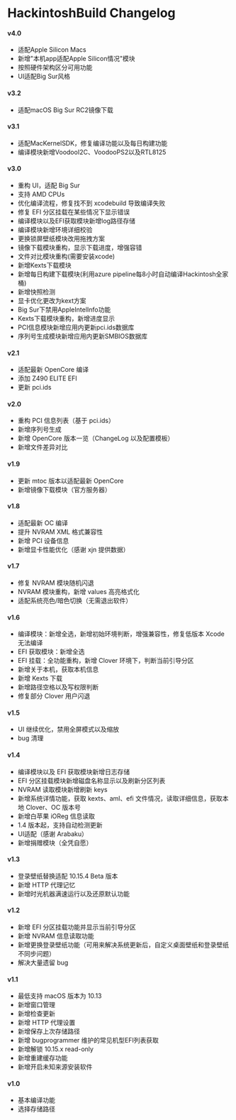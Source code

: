 HackintoshBuild Changelog
=========================
#### v4.0
- 适配Apple Silicon Macs
- 新增"本机app适配Apple Silicon情况"模块
- 按照硬件架构区分可用功能
- UI适配Big Sur风格

#### v3.2
- 适配macOS Big Sur RC2镜像下载

#### v3.1
- 适配MacKernelSDK，修复编译功能以及每日构建功能
- 编译模块新增VoodooI2C、VoodooPS2以及RTL8125

#### v3.0
- 重构 UI，适配 Big Sur
- 支持 AMD CPUs
- 优化编译流程，修复找不到 xcodebuild 导致编译失败
- 修复 EFI 分区挂载在某些情况下显示错误
- 编译模块以及EFI获取模块新增log路径存储
- 编译模块新增环境详细校验
- 更换锁屏壁纸模块改用拖拽方案
- 镜像下载模块重构，显示下载进度，增强容错
- 文件对比模块重构(需要安装xcode)
- 新增Kexts下载模块
- 新增每日构建下载模块(利用azure pipeline每8小时自动编译Hackintosh全家桶)
- 新增快照检测
- 显卡优化更改为kext方案
- Big Sur下禁用AppleIntelInfo功能
- Kexts下载模块重构，新增进度显示
- PCI信息模块新增应用内更新pci.ids数据库
- 序列号生成模块新增应用内更新SMBIOS数据库

#### v2.1
- 适配最新 OpenCore 编译
- 添加 Z490 ELITE EFI
- 更新 pci.ids

#### v2.0
- 重构 PCI 信息列表（基于 pci.ids）
- 新增序列号生成
- 新增 OpenCore 版本一览（ChangeLog 以及配置模板）
- 新增文件差异对比

#### v1.9
- 更新 mtoc 版本以适配最新 OpenCore
- 新增镜像下载模块（官方服务器）

#### v1.8
- 适配最新 OC 编译
- 提升 NVRAM XML 格式兼容性
- 新增 PCI 设备信息
- 新增显卡性能优化（感谢 xjn 提供数据）

#### v1.7
- 修复 NVRAM 模块随机闪退
- NVRAM 模块重构，新增 values 高亮格式化
- 适配系统亮色/暗色切换（无需退出软件）

#### v1.6
- 编译模块：新增全选，新增初始环境判断，增强兼容性，修复低版本 Xcode 无法编译
- EFI 获取模块：新增全选
- EFI 挂载：全功能重构，新增 Clover 环境下，判断当前引导分区
- 新增关于本机，获取本机信息
- 新增 Kexts 下载
- 新增路径空格以及写权限判断
- 修复部分 Clover 用户闪退

#### v1.5
- UI 继续优化，禁用全屏模式以及缩放
- bug 清理

#### v1.4
- 编译模块以及 EFI 获取模块新增日志存储
- EFI 分区挂载模块新增磁盘名称显示以及刷新分区列表
- NVRAM 读取模块新增刷新 keys
- 新增系统详情功能，获取 kexts、aml、efi 文件情况，读取详细信息，获取本地 Clover、OC 版本号
- 新增白苹果 iOReg 信息读取
- 1.4 版本起，支持自动检测更新
- UI适配（感谢 Arabaku）
- 新增捐赠模块（全凭自愿）

#### v1.3
- 登录壁纸替换适配 10.15.4 Beta 版本
- 新增 HTTP 代理记忆
- 新增时光机器满速运行以及还原默认功能

#### v1.2
- 新增 EFI 分区挂载功能并显示当前引导分区
- 新增 NVRAM 信息读取功能
- 新增更换登录壁纸功能（可用来解决系统更新后，自定义桌面壁纸和登录壁纸不同步问题）
- 解决大量遗留 bug

#### v1.1
- 最低支持 macOS 版本为 10.13
- 新增窗口管理
- 新增检查更新
- 新增 HTTP 代理设置
- 新增保存上次存储路径
- 新增 bugprogrammer 维护的常见机型EFI列表获取
- 新增解锁 10.15.x read-only
- 新增重建缓存功能
- 新增开启未知来源安装软件

#### v1.0
- 基本编译功能
- 选择存储路径
